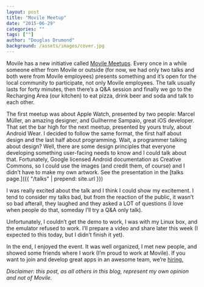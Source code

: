 ```yaml
---
layout: post
title: "Movile Meetup"
date: "2015-06-29"
categories: ""
tags: [""]
author: "Douglas Drumond"
background: /assets/images/cover.jpg
---
```


Movile has a new initiative called [Movile
Meetups](www.meetup.com/Movile-Meetup/). Every once in a while someone either
from Movile or outside (for now, we had only two talks and both were from
Movile employees) presents something and it’s open for the local community to
participate, not only Movile employees. The talk usually lasts for forty
minutes, then there’s a Q&A session and finally we go to the Recharging Area
(our kitchen) to eat pizza, drink beer and soda and talk to each other.

The first meetup was about Apple Watch, presented by two people: Marcel Müller,
an amazing designer, and Guilherme Sampaio, great iOS developer. That set the
bar high for the next meetup, presented by yours truly, about Android Wear.
I decided to follow the same format, the first half about design and the last
half about programming. Wait, a programmer talking about design? Well, there
are some design principles that everyone developing something user-facing needs
to know and I could talk about that. Fortunately, Google licensed Android
documentation as Creative Commons, so I could use the images (and credit them,
of course) and I didn’t have to make my own artwork. See the presentation in
the [talks page.]({{ "/talks" | prepend: site.url }})

I was really excited about the talk and I think I could show my excitement.
I tend to consider my talks bad, but from the reaction of the public, it wasn’t
so bad afterall, they laughed and they asked a LOT of questions (I love when
people do that, someday I’ll try a Q&A only talk).

Unfortunately, I couldn’t get the demo to work, I was with my Linux box, and
the emulator refused to work. I’ll prepare a video and share later this week (I
expected to this today, but I didn’t finish it yet).

In the end, I enjoyed the event. It was well organized, I met new people, and
showed some friends where I work (I’m proud to work at Movile). If you want to
join and develop great apps in an awesome team, we’re
[hiring.](https://www.movile.com/pt/carreiras/oportunidades/)

_Disclaimer: this post, as all others in this blog, represent my own
opinion and not of Movile._
